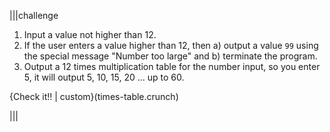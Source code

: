 |||challenge

1. Input a value not higher than 12.
1. If the user enters a value higher than 12, then a) output a value `99` using the special message "Number too large" and b) terminate the program.
1. Output a 12 times multiplication table for the number input, so you enter 5, it will output 5, 10, 15, 20 ... up to 60.

{Check it!! | custom}(times-table.crunch)

|||

